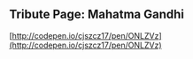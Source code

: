 ## Tribute Page: Mahatma Gandhi

[http://codepen.io/cjszcz17/pen/ONLZVz](http://codepen.io/cjszcz17/pen/ONLZVz)
